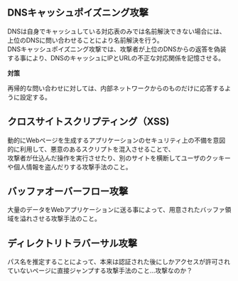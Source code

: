 ## DNSキャッシュポイズニング攻撃

DNSは自身でキャッシュしている対応表のみでは名前解決できない場合には、上位のDNSに問い合わせることにより名前解決を行う。<br>
DNSキャッシュポイズニング攻撃では、攻撃者が上位のDNSからの返答を偽装する事により、DNSのキャッシュにIPとURLの不正な対応関係を記憶させる。<br>

**対策**

再帰的な問い合わせに対しては、内部ネットワークからのものだけに応答するように設定する。

## クロスサイトスクリプティング（XSS)

動的にWebページを生成するアプリケーションのセキュリティ上の不備を意図的に利用して、悪意のあるスクリプトを混入させることで、<br>
攻撃者が仕込んだ操作を実行させたり、別のサイトを横断してユーザのクッキーや個人情報を盗んだりする攻撃手法のこと。

## バッファオーバーフロー攻撃

大量のデータをWebアプリケーションに送る事によって、用意されたバッファ領域を溢れさせる攻撃手法のこと。

## ディレクトリトラバーサル攻撃

パス名を推定することによって、本来は認証された後にしかアクセスが許可されていないページに直接ジャンプする攻撃手法のこと...攻撃なのか？
